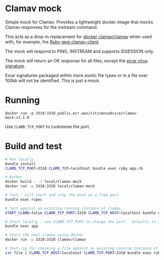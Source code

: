 # Clamav mock

Simple mock for Clamav.  Provides a lightweight docker image that mocks Clamav responses for the instream command.

This acts as a drop-in replacement for [docker clamav/clamav](https://hub.docker.com/r/clamav/clamav) when used with, for example, the [Ruby gem clamav-client](https://rubygems.org/gems/clamav-client).

The mock will respond to PING, INSTREAM and supports IDSESSION only.

The mock will return an OK response for all files, except the [eicar virus signature](https://www.eicar.org/?page_id=3950).

Eicar signatures packaged within more exotic file types or in a file over 100kb will not be identified. This is just a mock.

# Running

`docker run -p 3310:3310 public.ecr.aws/citizensadvice/clamav-mock:v1.1.0`

Use `CLAMD_TCP_PORT` to customise the port.

# Build and test

```bash
# Run locally
bundle install
CLAMD_TCP_PORT=3310 CLAMD_TCP=localhost bundle exec ruby app.rb

# Docker
docker build . -t local/clamav-mock
docker run -p 3310:3310 local/clamav-mock

# Test - will start and stop the mock on a free port
bundle exec rspec

# Test against an existing running instance of clamav
START_CLAMD=false CLAMD_TCP_PORT=3310 CLAMD_TCP_HOST=localhost bundle exec rspec

# Start locally - use CLAMD_TCP_PORT to change the port.  Defaults to 3310
bundle exec app

# Start the real clamav using docker
docker run -p 3310:3310 clamav/clamav

# Test rig for checking a file against an existing running instance of clamav
cat file | CLAMD_TCP_HOST=localhost CLAMD_TCP_PORT=3310 bundle exec ruby test.rb
```
